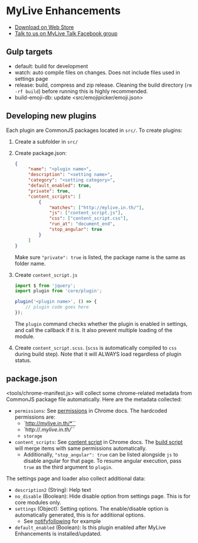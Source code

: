 # MyLive Enhancements

- [Download on Web Store](https://chrome.google.com/webstore/detail/mylive-enhancements/ccfgikjibmnofldagnilnppfpefdekok)
- [Talk to us on MyLive Talk Facebook group](https://www.facebook.com/groups/MyLiveTalk/)

## Gulp targets

- default: build for development
- watch: auto compile files on changes. Does not include files used in settings page
- release: build, compress and zip release. Cleaning the build directory (`rm -rf build`) before running this is highly recommended.
- build-emoji-db: update <src/emojipicker/emoji.json>

## Developing new plugins

Each plugin are CommonJS packages located in `src/`. To create plugins:

1. Create a subfolder in `src/`
2. Create package.json:

   ```json
   {
	   	"name": "<plugin name>",
	   	"description": "<setting name>",
	   	"category": "<setting category>",
	   	"default_enabled": true,
	   	"private": true,
	   	"content_scripts": [
	   		{
	   			"matches": ["http://mylive.in.th/"],
	   			"js": ["content_script.js"],
	   			"css": ["content_script.css"],
	   			"run_at": "document_end",
	   			"stop_angular": true
	   		}
	   	]
   }
   ```

   Make sure `"private": true` is listed, the package name is the same as folder name.

3. Create `content_script.js`

   ```js
   import $ from 'jquery';
   import plugin from 'core/plugin';

   plugin('<plugin name>', () => {
       // plugin code goes here
   });
   ```

   The `plugin` command checks whether the plugin is enabled in settings, and call the callback if it is. It also prevent multiple loading of the module.

4. Create `content_script.scss`. (`scss` is automatically compiled to `css` during build step). Note that it will ALWAYS load regardless of plugin status.

## package.json

<tools/chrome-manifest.js> will collect some chrome-related metadata from CommonJS package file automatically. Here are the metadata collected:

- `permissions`: See [permissions](https://developer.chrome.com/extensions/declare_permissions) in Chrome docs. The hardcoded permissions are:
  - `http://mylive.in.th/*``
  - `http://*.mylive.in.th/*``
  - `storage`
- `content_scripts`: See [content script](https://developer.chrome.com/extensions/content_scripts) in Chrome docs. The [build script](tools/merge-content-script.js) will merge items with same permissions automatically.
  - Additionally, `"stop_angular": true` can be listed alongside `js` to disable angular for that page. To resume angular execution, pass `true` as the third argument to `plugin`.

The settings page and loader also collect additional data:

- `description2` (String): Help text
- `no_disable` (Boolean): Hide disable option from settings page. This is for core modules only.
- `settings` (Object): Setting options. The enable/disable option is automatically generated, this is for additional options.
  - See [notifyfollowing](src/notifyfollowing/package.json) for example
- `default_enabled` (Boolean): Is this plugin enabled after MyLive Enhancements is installed/updated.
